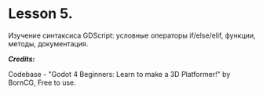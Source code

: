 # Lesson 5.
Изучение синтаксиса GDScript: условные операторы if/else/elif, функции, методы, документация.

***Credits:***

Codebase - "Godot 4 Beginners: Learn to make a 3D Platformer!" by BornCG, Free to use.
